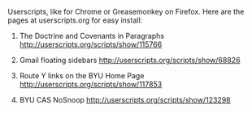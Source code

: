 Userscripts, like for Chrome or Greasemonkey on Firefox.  Here are the pages at userscripts.org for easy install:

1. The Doctrine and Covenants in Paragraphs
http://userscripts.org/scripts/show/115766

2. Gmail floating sidebars
http://userscripts.org/scripts/show/68826

3. Route Y links on the BYU Home Page
http://userscripts.org/scripts/show/117853

4. BYU CAS NoSnoop
http://userscripts.org/scripts/show/123298
